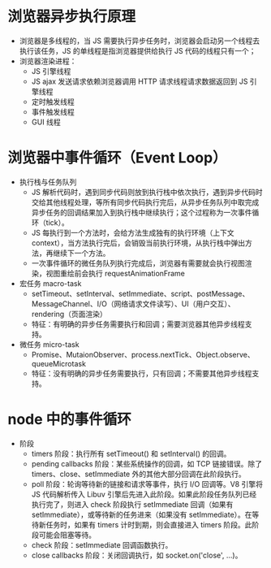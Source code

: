 # 浏览器异步执行原理
- 浏览器是多线程的，当 JS 需要执行异步任务时，浏览器会启动另一个线程去执行该任务，JS 的单线程是指浏览器提供给执行 JS 代码的线程只有一个；
- 浏览器渲染进程：
  - JS 引擎线程
  - JS ajax 发送请求依赖浏览器调用 HTTP 请求线程请求数据返回到 JS 引擎线程
  - 定时触发线程
  - 事件触发线程
  - GUI 线程

# 浏览器中事件循环（Event Loop）
- 执行栈与任务队列
  - JS 解析代码时，遇到同步代码则放到执行栈中依次执行，遇到异步代码时交给其他线程处理，等所有同步代码执行完后，从异步任务队列中取完成异步任务的回调结果加入到执行栈中继续执行；这个过程称为一次事件循环（tick）。
  - JS 每执行到一个方法时，会给方法生成独有的执行环境（上下文context），当方法执行完后，会销毁当前执行环境，从执行栈中弹出方法，再继续下一个方法。
  - 一次事件循环的微任务队列执行完成后，浏览器有需要就会执行视图渲染，视图重绘前会执行 requestAnimationFrame
- 宏任务 macro-task
  - setTimeout、setInterval、setImmediate、script、postMessage、MessageChannel、I/O（网络请求文件读写）、UI（用户交互）、rendering（页面渲染）
  - 特征：有明确的异步任务需要执行和回调；需要浏览器其他异步线程支持。
- 微任务 micro-task
  - Promise、MutaionObserver、process.nextTick、Object.observe、queueMicrotask
  - 特征：没有明确的异步任务需要执行，只有回调；不需要其他异步线程支持。

# node 中的事件循环
- 阶段
  - timers 阶段：执行所有 setTimeout() 和 setInterval() 的回调。
  - pending callbacks 阶段：某些系统操作的回调，如 TCP 链接错误。除了 timers、close、setImmediate 外的其他大部分回调在此阶段执行。
  - poll 阶段：轮询等待新的链接和请求等事件，执行 I/O 回调等。V8 引擎将 JS 代码解析传入 Libuv 引擎后先进入此阶段。如果此阶段任务队列已经执行完了，则进入 check 阶段执行 setImmediate 回调（如果有 setImmediate），或等待新的任务进来（如果没有 setImmediate）。在等待新任务时，如果有 timers 计时到期，则会直接进入 timers 阶段。此阶段可能会阻塞等待。
  - check 阶段：setImmediate 回调函数执行。
  - close callbacks 阶段：关闭回调执行，如 socket.on('close', ...)。
